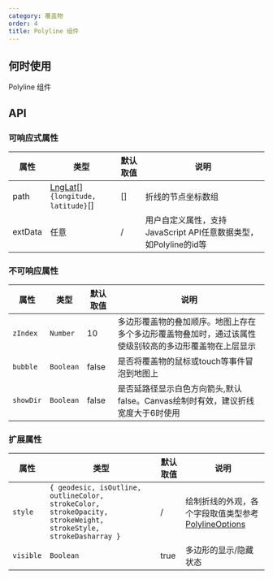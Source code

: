 ```yaml
---
category: 覆盖物
order: 4
title: Polyline 组件
---
```



## 何时使用

Polyline 组件

## API



### 可响应式属性

| 属性 | 类型 | 默认取值 | 说明 |
|------|-----|------|-----|
| path | [LngLat](http://lbs.amap.com/api/javascript-api/reference/core#LngLat)\[\] <br/> `{longitude, latitude}`\[\]  | [] | 折线的节点坐标数组 |
| extData | 任意 | / | 用户自定义属性，支持JavaScript API任意数据类型，如Polyline的id等 |


### 不可响应属性

| 属性       |  类型 | 默认取值 | 说明     |
|-----------|-----------|-------|-----|
| `zIndex`  | `Number`  | 10    | 多边形覆盖物的叠加顺序。地图上存在多个多边形覆盖物叠加时，通过该属性使级别较高的多边形覆盖物在上层显示 |
| `bubble`  | `Boolean` | false | 是否将覆盖物的鼠标或touch等事件冒泡到地图上 |
| `showDir` | `Boolean` | false | 是否延路径显示白色方向箭头,默认false。Canvas绘制时有效，建议折线宽度大于6时使用|

### 扩展属性

| 属性     | 类型 | 默认取值 | 说明     |
|----------|-----------|-------|-----|
| `style`   | `{ geodesic, isOutline, outlineColor, strokeColor, strokeOpacity, strokeWeight, strokeStyle, strokeDasharray }` | / | 绘制折线的外观，各个字段取值类型参考[PolylineOptions](http://lbs.amap.com/api/javascript-api/reference/overlay#Polyline) |
| `visible` | `Boolean` | true | 多边形的显示/隐藏状态 |